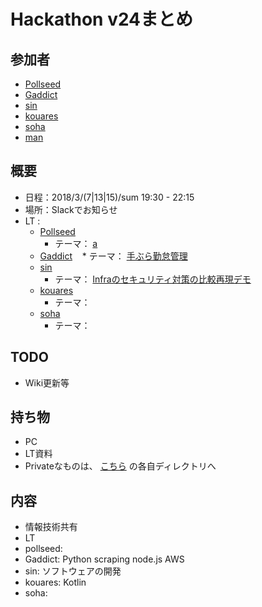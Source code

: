 # Hackathon v24まとめ

## 参加者
* [Pollseed](https://github.com/pollseed)
* [Gaddict](https://github.com/Gaddict)
* [sin](https://github.com/ogasawaraShinnosuke)
* [kouares](https://github.com/kouares)
* [soha](https://github.com/soha)
* [man](???)

## 概要
* 日程：2018/3/(7|13|15)/sum 19:30 - 22:15
* 場所：Slackでお知らせ
* LT : 
  * [Pollseed](https://github.com/pollseed)
    * テーマ： [a](a)
  * [Gaddict](https://github.com/Gaddict)
    * テーマ： [手ぶら勤怠管理](https://github.com/gaddict)
  * [sin](https://github.com/ogasawaraShinnosuke)
    * テーマ： [Infraのセキュリティ対策の比較再現デモ](a)
  * [kouares](https://github.com/kouares)
    * テーマ： []()
  * [soha](https://github.com/soha)
    * テーマ： []()

## TODO
* Wiki更新等

## 持ち物
* PC
* LT資料
 * Privateなものは、 [こちら](https://github.com/ogasawaraShinnosuke/creator/tree/master/hackathon/users) の各自ディレクトリへ

## 内容
* 情報技術共有
* LT
* pollseed: 
* Gaddict: Python scraping node.js AWS
* sin: ソフトウェアの開発
* kouares: Kotlin
* soha: 
